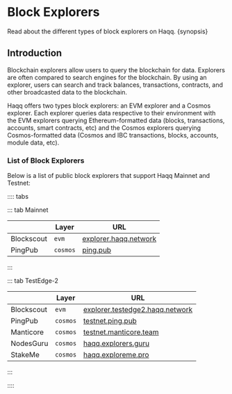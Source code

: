 <!--
order: 1
-->

# Block Explorers

Read about the different types of block explorers on Haqq. {synopsis}

## Introduction

Blockchain explorers allow users to query the blockchain for data. Explorers are often compared to search engines for the blockchain. By using an explorer, users can search and track balances, transactions, contracts, and other broadcasted data to the blockchain.

Haqq offers two types block explorers: an EVM explorer and a Cosmos explorer. Each explorer queries data respective to their environment with the EVM explorers querying Ethereum-formatted data (blocks, transactions, accounts, smart contracts, etc) and the Cosmos explorers querying Cosmos-formatted data (Cosmos and IBC transactions, blocks, accounts, module data, etc).

### List of Block Explorers

Below is a list of public block explorers that support Haqq Mainnet and Testnet:

:::: tabs

::: tab Mainnet

|                      | Layer | URL                    |
| -------------------- | -------- | ---------------------- |
| Blockscout  | `evm`    | [explorer.haqq.network](https://explorer.haqq.network/)                       |
| PingPub | `cosmos` | [ping.pub](https://ping.pub/haqq)

:::

::: tab TestEdge-2

|                      | Layer | URL                    |
| -------------------- | -------- | ---------------------- |
| Blockscout  | `evm` | [explorer.testedge2.haqq.network](https://explorer.testedge2.haqq.network/)    |                       |
| PingPub | `cosmos` | [testnet.ping.pub](https://testnet.ping.pub/haqq)
| Manticore | `cosmos` | [testnet.manticore.team](https://testnet.manticore.team/haqq)
| NodesGuru | `cosmos` | [haqq.explorers.guru](https://haqq.explorers.guru/)
| StakeMe | `cosmos` | [haqq.exploreme.pro](https://haqq.exploreme.pro/)

:::

::::
